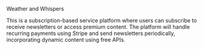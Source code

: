 Weather and Whispers

This is a subscription-based service platform where users can subscribe to receive newsletters or access premium content. 
The platform will handle recurring payments using Stripe and send newsletters periodically, incorporating dynamic content using free APIs.
